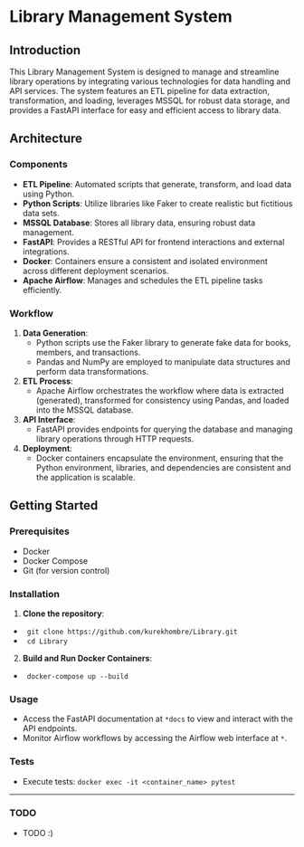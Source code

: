 # Library Management System

## Introduction

This Library Management System is designed to manage and streamline library operations by integrating various technologies for data handling and API services. The system features an ETL pipeline for data extraction, transformation, and loading, leverages MSSQL for robust data storage, and provides a FastAPI interface for easy and efficient access to library data.

## Architecture

### Components

- **ETL Pipeline**: Automated scripts that generate, transform, and load data using Python.
- **Python Scripts**: Utilize libraries like Faker to create realistic but fictitious data sets.
- **MSSQL Database**: Stores all library data, ensuring robust data management.
- **FastAPI**: Provides a RESTful API for frontend interactions and external integrations.
- **Docker**: Containers ensure a consistent and isolated environment across different deployment scenarios.
- **Apache Airflow**: Manages and schedules the ETL pipeline tasks efficiently.

### Workflow

1. **Data Generation**:
   - Python scripts use the Faker library to generate fake data for books, members, and transactions.
   - Pandas and NumPy are employed to manipulate data structures and perform data transformations.
2. **ETL Process**:
   - Apache Airflow orchestrates the workflow where data is extracted (generated), transformed for consistency using Pandas, and loaded into the MSSQL database.
3. **API Interface**:
   - FastAPI provides endpoints for querying the database and managing library operations through HTTP requests.
4. **Deployment**:
   - Docker containers encapsulate the environment, ensuring that the Python environment, libraries, and dependencies are consistent and the application is scalable.

## Getting Started

### Prerequisites

- Docker
- Docker Compose
- Git (for version control)

### Installation

1. **Clone the repository**:
- ` git clone https://github.com/kurekhombre/Library.git`
- ` cd Library`
2. **Build and Run Docker Containers**:
- ` docker-compose up --build`


### Usage

- Access the FastAPI documentation at `*docs` to view and interact with the API endpoints.
- Monitor Airflow workflows by accessing the Airflow web interface at `*`.

###  Tests
- Execute tests:
`docker exec -it <container_name> pytest`
___
### TODO
- TODO :)


